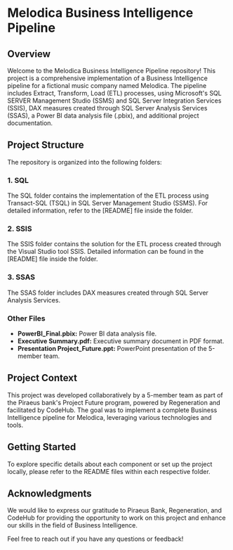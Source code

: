 # Melodica Business Intelligence Pipeline

## Overview

Welcome to the Melodica Business Intelligence Pipeline repository! This project is a comprehensive implementation of a Business Intelligence pipeline for a fictional music company named Melodica. The pipeline includes Extract, Transform, Load (ETL) processes, using Microsoft's SQL SERVER Management Studio (SSMS) and SQL Server Integration Services (SSIS), DAX measures created through SQL Server Analysis Services (SSAS), a Power BI data analysis file (.pbix), and additional project documentation.

## Project Structure

The repository is organized into the following folders:

### 1. SQL

The SQL folder contains the implementation of the ETL process using Transact-SQL (TSQL) in SQL Server Management Studio (SSMS). For detailed information, refer to the [README] file inside the folder.

### 2. SSIS

The SSIS folder contains the solution for the ETL process created through the Visual Studio tool SSIS. Detailed information can be found in the [README] file inside the folder.

### 3. SSAS

The SSAS folder includes DAX measures created through SQL Server Analysis Services.

### Other Files

- **PowerBI_Final.pbix:** Power BI data analysis file.
- **Executive Summary.pdf:** Executive summary document in PDF format.
- **Presentation Project_Future.ppt:** PowerPoint presentation of the 5-member team.

## Project Context

This project was developed collaboratively by a 5-member team as part of the Piraeus bank's Project Future program, powered by Regeneration and facilitated by CodeHub. The goal was to implement a complete Business Intelligence pipeline for Melodica, leveraging various technologies and tools.

## Getting Started

To explore specific details about each component or set up the project locally, please refer to the README files within each respective folder.

## Acknowledgments

We would like to express our gratitude to Piraeus Bank, Regeneration, and CodeHub for providing the opportunity to work on this project and enhance our skills in the field of Business Intelligence.

Feel free to reach out if you have any questions or feedback! 
